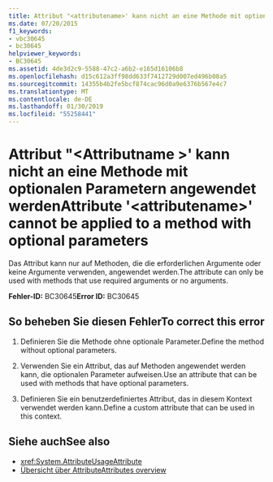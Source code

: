 ```yaml
---
title: Attribut "<attributename>' kann nicht an eine Methode mit optionalen Parametern angewendet werden
ms.date: 07/20/2015
f1_keywords:
- vbc30645
- bc30645
helpviewer_keywords:
- BC30645
ms.assetid: 4de3d2c9-5588-47c2-a6b2-e165d16106b8
ms.openlocfilehash: d15c612a3ff98dd633f7412729d007ed496b08a5
ms.sourcegitcommit: 14355b4b2fe5bcf874cac96d0a9e6376b567e4c7
ms.translationtype: MT
ms.contentlocale: de-DE
ms.lasthandoff: 01/30/2019
ms.locfileid: "55258441"
---
```

# <a name="attribute-attributename-cannot-be-applied-to-a-method-with-optional-parameters"></a><span data-ttu-id="08186-102">Attribut "\<Attributname >' kann nicht an eine Methode mit optionalen Parametern angewendet werden</span><span class="sxs-lookup"><span data-stu-id="08186-102">Attribute '\<attributename>' cannot be applied to a method with optional parameters</span></span>
<span data-ttu-id="08186-103">Das Attribut kann nur auf Methoden, die die erforderlichen Argumente oder keine Argumente verwenden, angewendet werden.</span><span class="sxs-lookup"><span data-stu-id="08186-103">The attribute can only be used with methods that use required arguments or no arguments.</span></span>  
  
 <span data-ttu-id="08186-104">**Fehler-ID:** BC30645</span><span class="sxs-lookup"><span data-stu-id="08186-104">**Error ID:** BC30645</span></span>  
  
## <a name="to-correct-this-error"></a><span data-ttu-id="08186-105">So beheben Sie diesen Fehler</span><span class="sxs-lookup"><span data-stu-id="08186-105">To correct this error</span></span>  
  
1.  <span data-ttu-id="08186-106">Definieren Sie die Methode ohne optionale Parameter.</span><span class="sxs-lookup"><span data-stu-id="08186-106">Define the method without optional parameters.</span></span>  
  
2.  <span data-ttu-id="08186-107">Verwenden Sie ein Attribut, das auf Methoden angewendet werden kann, die optionalen Parameter aufweisen.</span><span class="sxs-lookup"><span data-stu-id="08186-107">Use an attribute that can be used with methods that have optional parameters.</span></span>  
  
3.  <span data-ttu-id="08186-108">Definieren Sie ein benutzerdefiniertes Attribut, das in diesem Kontext verwendet werden kann.</span><span class="sxs-lookup"><span data-stu-id="08186-108">Define a custom attribute that can be used in this context.</span></span>  
  
## <a name="see-also"></a><span data-ttu-id="08186-109">Siehe auch</span><span class="sxs-lookup"><span data-stu-id="08186-109">See also</span></span>
- <xref:System.AttributeUsageAttribute>
- [<span data-ttu-id="08186-110">Übersicht über Attribute</span><span class="sxs-lookup"><span data-stu-id="08186-110">Attributes overview</span></span>](~/docs/visual-basic/programming-guide/concepts/attributes/index.md)
